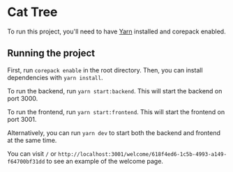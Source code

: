 # Cat Tree

To run this project, you'll need to have [Yarn](https://yarnpkg.com/) installed and corepack enabled.

## Running the project

First, run `corepack enable` in the root directory. Then, you can install dependencies with `yarn install`.

To run the backend, run `yarn start:backend`. This will start the backend on port 3000.

To run the frontend, run `yarn start:frontend`. This will start the frontend on port 3001.

Alternatively, you can run `yarn dev` to start both the backend and frontend at the same time.

You can visit `/` or `http://localhost:3001/welcome/618f4ed6-1c5b-4993-a149-f64700bf31dd` to see an example of the welcome page.
